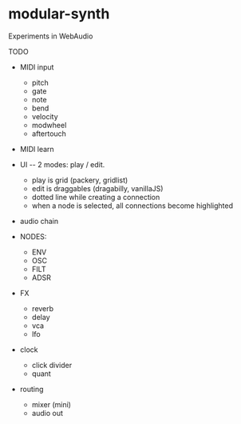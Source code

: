 # modular-synth

Experiments in WebAudio


TODO

- MIDI input
  - pitch
  - gate
  - note
  - bend
  - velocity
  - modwheel
  - aftertouch
- MIDI learn

- UI -- 2 modes: play / edit.
  - play is grid (packery, gridlist)
  - edit is draggables (dragabilly, vanillaJS)
  - dotted line while creating a connection
  - when a node is selected, all connections become highlighted

- audio chain

- NODES:
  - ENV
  - OSC
  - FILT
  - ADSR

- FX
  - reverb
  - delay
  - vca
  - lfo

- clock
  - click divider
  - quant

- routing
  - mixer (mini)
  - audio out
